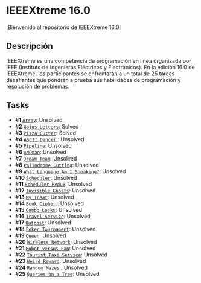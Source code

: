 # IEEEXtreme 16.0

¡Bienvenido al repositorio de IEEEXtreme 16.0!

## Descripción

IEEEXtreme es una competencia de programación en línea organizada por IEEE (Instituto de Ingenieros Eléctricos y Electrónicos). En la edición 16.0 de IEEEXtreme, los participantes se enfrentarán a un total de 25 tareas desafiantes que pondrán a prueba sus habilidades de programación y resolución de problemas.

## Tasks

- **#1** [`Array`](https://csacademy.com/contest/ieeextreme-practice/task/array): Unsolved
- **#2** [`Gaius Letters`](https://csacademy.com/contest/ieeextreme-practice/task/gaius-letters): Solved
- **#3** [`Pizza Cutter`](https://csacademy.com/contest/ieeextreme-practice/task/pizza-cutter): Solved
- **#4** [`ASCII Dancer` ](https://csacademy.com/contest/ieeextreme-practice/task/ascii-dancer): Unsolved
- **#5** [`Pipeline`](https://csacademy.com/contest/ieeextreme-practice/task/pipeline): Unsolved
- **#6** [`ANDman`](https://csacademy.com/contest/ieeextreme-practice/task/andman): Unsolved
- **#7** [`Dream Team`](https://csacademy.com/contest/ieeextreme-practice/task/dream-team): Unsolved
- **#8** [`Palindrome Cutting`](https://csacademy.com/contest/ieeextreme-practice/task/palindrome-cutting): Unsolved
- **#9** [`What Language Am I Speaking?`](https://csacademy.com/contest/ieeextreme-practice/task/what-language-am-i-speaking): Unsolved
- **#10** [`Scheduler`](https://csacademy.com/contest/ieeextreme-practice/task/scheduler): Unsolved
- **#11** [`Scheduler Redux`](https://csacademy.com/contest/ieeextreme-practice/task/scheduler-redux): Unsolved
- **#12** [`Invisible Ghosts`](https://csacademy.com/contest/ieeextreme-practice/task/invisible-ghosts): Unsolved
- **#13** [`My Treat`](https://csacademy.com/contest/ieeextreme-practice/task/my-treat): Unsolved
- **#14** [`Book Cipher` ](https://csacademy.com/contest/ieeextreme-practice/task/book-cipher): Unsolved
- **#15** [`Combo Locks`](https://csacademy.com/contest/ieeextreme-practice/task/combo-locks): Unsolved
- **#16** [`Travel Service`](https://csacademy.com/contest/ieeextreme-practice/task/travel-service): Unsolved
- **#17** [`Outpost`](https://csacademy.com/contest/ieeextreme-practice/task/outpost): Unsolved
- **#18** [`Poker Tournament`](https://csacademy.com/contest/ieeextreme-practice/task/poker-tournament): Unsolved
- **#19** [`Queen`](https://csacademy.com/contest/ieeextreme-practice/task/queen): Unsolved
- **#20** [`Wireless Network`](https://csacademy.com/contest/ieeextreme-practice/task/wireless-network): Unsolved
- **#21** [`Robot versus Fan`](https://csacademy.com/contest/ieeextreme-practice/task/robot-versus-fan): Unsolved
- **#22** [`Tourist Taxi Service`](https://csacademy.com/contest/ieeextreme-practice/task/tourist-taxi-service): Unsolved
- **#23** [`Weird Reward`](https://csacademy.com/contest/ieeextreme-practice/task/weird-reward): Unsolved
- **#24** [`Random Mazes` ](https://csacademy.com/contest/ieeextreme-practice/task/random-mazes): Unsolved
- **#25** [`Queries on a Tree`](https://csacademy.com/contest/ieeextreme-practice/task/queries-on-a-tree): Unsolved